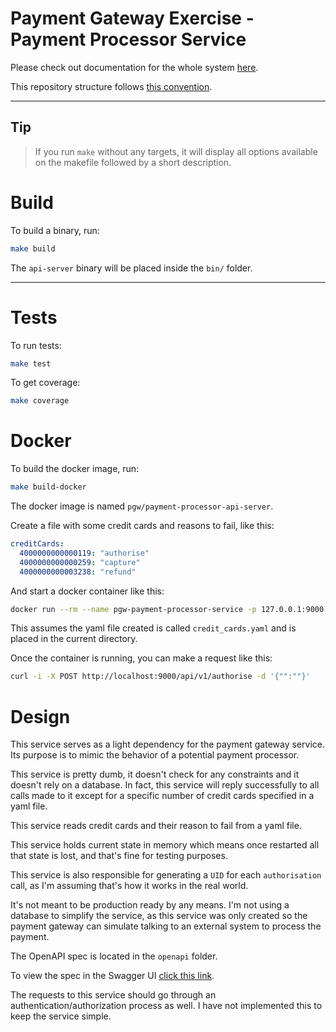 # Payment Gateway Exercise - Payment Processor Service

Please check out documentation for the whole system [here](https://github.com/gustavooferreira/pgw-docs).

This repository structure follows [this convention](https://github.com/golang-standards/project-layout).

---

## Tip

> If you run `make` without any targets, it will display all options available on the makefile followed by a short description.

# Build

To build a binary, run:

```bash
make build
```

The `api-server` binary will be placed inside the `bin/` folder.

---

# Tests

To run tests:

```bash
make test
```

To get coverage:

```bash
make coverage
```

# Docker

To build the docker image, run:

```bash
make build-docker
```

The docker image is named `pgw/payment-processor-api-server`.

Create a file with some credit cards and reasons to fail, like this:

```yaml
creditCards:
  4000000000000119: "authorise"
  4000000000000259: "capture"
  4000000000003238: "refund"
```

And start a docker container like this:

```bash
docker run --rm --name pgw-payment-processor-service -p 127.0.0.1:9000:8080/tcp -v "$(pwd)"/credit_cards.yaml:/credit_cards.yaml:ro -e PGW_PAYMENT_PROCESSOR_APP_OPTIONS_CREDITCARDS_FILENAME=/credit_cards.yaml pgw/payment-processor-api-server
```

This assumes the yaml file created is called `credit_cards.yaml` and is placed in the current directory.

Once the container is running, you can make a request like this:

```bash
curl -i -X POST http://localhost:9000/api/v1/authorise -d '{"":""}'
```

# Design

This service serves as a light dependency for the payment gateway service. Its purpose is to mimic the behavior of a potential payment processor.

This service is pretty dumb, it doesn't check for any constraints and it doesn't rely on a database. In fact, this service will reply successfully to all calls made to it except for a specific number of credit cards specified in a yaml file.

This service reads credit cards and their reason to fail from a yaml file.

This service holds current state in memory which means once restarted all that state is lost, and that's fine for testing purposes.

This service is also responsible for generating a `UID` for each `authorisation` call, as I'm assuming that's how it works in the real world.

It's not meant to be production ready by any means. I'm not using a database to simplify the service, as this service was only created so the payment gateway can simulate talking to an external system to process the payment.

The OpenAPI spec is located in the `openapi` folder.

To view the spec in the Swagger UI [click this link](https://petstore.swagger.io/?url=https://raw.githubusercontent.com/gustavooferreira/pgw-payment-processor-service/master/openapi/spec.yaml).

The requests to this service should go through an authentication/authorization process as well. I have not implemented this to keep the service simple.

